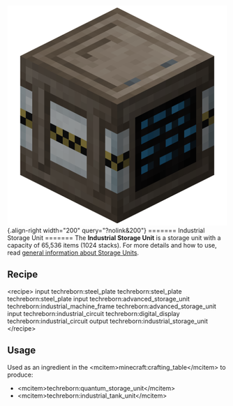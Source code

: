 ![Industrial Storage Unit](/media/mods/techreborn/industrial_storage_unit.png){.align-right width="200" query="?nolink&200"} ======= Industrial Storage Unit ======= The **Industrial Storage Unit** is a storage unit with a capacity of 65,536 items (1024 stacks). For more details and how to use, read [general information about Storage Units](/blocks/item_storage).

## Recipe

\<recipe\> input techreborn:steel_plate techreborn:steel_plate techreborn:steel_plate input techreborn:advanced_storage_unit techreborn:industrial_machine_frame techreborn:advanced_storage_unit input techreborn:industrial_circuit techreborn:digital_display techreborn:industrial_circuit output techreborn:industrial_storage_unit \</recipe\>

## Usage

Used as an ingredient in the \<mcitem\>minecraft:crafting_table\</mcitem\> to produce:

- \<mcitem\>techreborn:quantum_storage_unit\</mcitem\>
- \<mcitem\>techreborn:industrial_tank_unit\</mcitem\>

